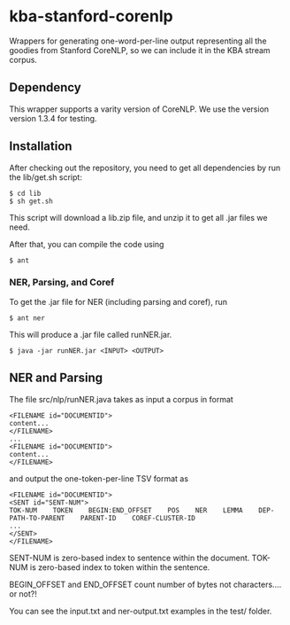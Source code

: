 kba-stanford-corenlp
====================

Wrappers for generating one-word-per-line output representing all the goodies from Stanford CoreNLP, so we can include it in the KBA stream corpus.

## Dependency ##

This wrapper supports a varity version of CoreNLP. We use the version version 1.3.4 for testing.

## Installation ##

After checking out the repository, you need to get all dependencies by run the lib/get.sh script:

    $ cd lib
    $ sh get.sh

This script will download a lib.zip file, and unzip it to get all .jar files we need.

After that, you can compile the code using

    $ ant

### NER, Parsing, and Coref

To get the .jar file for NER (including parsing and coref), run

    $ ant ner

This will produce a .jar file called runNER.jar.

    $ java -jar runNER.jar <INPUT> <OUTPUT>


## NER and Parsing ##

The file src/nlp/runNER.java takes as input a corpus in format

    <FILENAME id="DOCUMENTID">
    content...
    </FILENAME>
    ...
    <FILENAME id="DOCUMENTID">
    content...
    </FILENAME>

and output the one-token-per-line TSV format as

    <FILENAME id="DOCUMENTID">
    <SENT id="SENT-NUM">
    TOK-NUM    TOKEN    BEGIN:END_OFFSET    POS    NER    LEMMA    DEP-PATH-TO-PARENT    PARENT-ID    COREF-CLUSTER-ID
    ...
    </SENT>
    </FILENAME>

SENT-NUM is zero-based index to sentence within the document.  TOK-NUM
is zero-based index to token within the sentence.  

BEGIN_OFFSET and END_OFFSET count number of bytes not characters.... or not?!

You can see the input.txt and ner-output.txt examples in the test/ folder.
